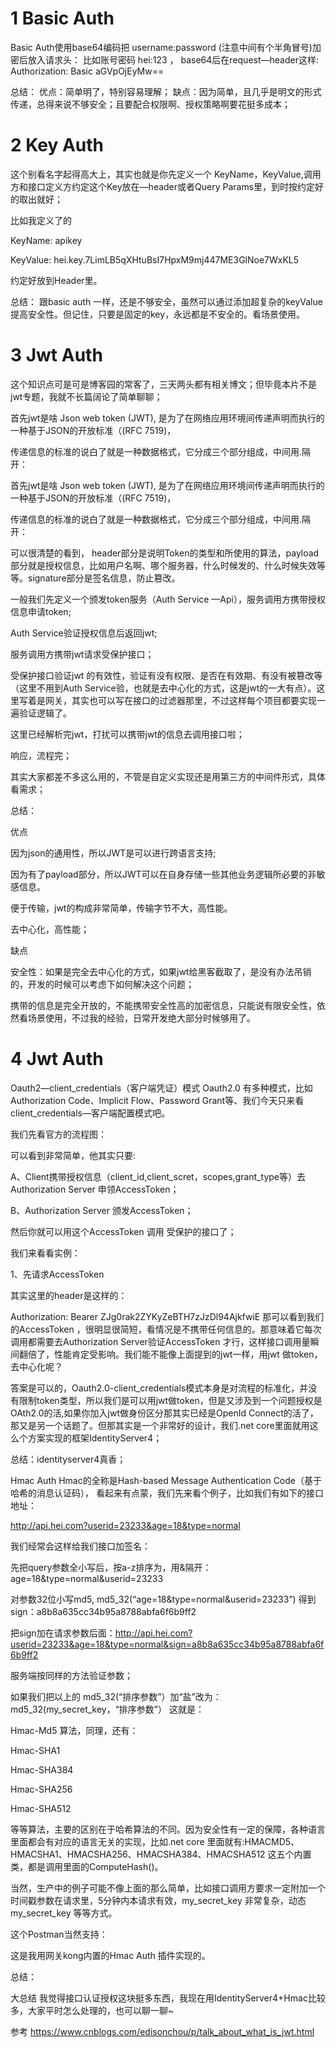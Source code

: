 # 1 Basic Auth
Basic Auth使用base64编码把 username:password (注意中间有个半角冒号)加密后放入请求头：
比如账号密码 hei:123  ， base64后在request—header这样:
Authorization: Basic aGVpOjEyMw==

总结：
优点：简单明了，特别容易理解；
缺点：因为简单，且几乎是明文的形式传递，总得来说不够安全；且要配合权限啊、授权策略啊要花挺多成本；

# 2 Key Auth
这个别看名字起得高大上，其实也就是你先定义一个 KeyName，KeyValue,调用方和接口定义方约定这个Key放在—header或者Query Params里，到时按约定好的取出就好；

比如我定义了的

KeyName: apikey

KeyValue: hei.key.7LimLB5qXHtuBsI7HpxM9mj447ME3GlNoe7WxKL5

约定好放到Header里。

总结： 跟basic auth 一样，还是不够安全，虽然可以通过添加超复杂的keyValue提高安全性。但记住，只要是固定的key，永远都是不安全的。看场景使用。

# 3 Jwt Auth
这个知识点可是可是博客园的常客了，三天两头都有相关博文；但毕竟本片不是jwt专题，我就不长篇阔论了简单聊聊；

首先jwt是啥
Json web token (JWT), 是为了在网络应用环境间传递声明而执行的一种基于JSON的开放标准（(RFC 7519)，

传递信息的标准的说白了就是一种数据格式，它分成三个部分组成，中间用.隔开：

首先jwt是啥
Json web token (JWT), 是为了在网络应用环境间传递声明而执行的一种基于JSON的开放标准（(RFC 7519)，

传递信息的标准的说白了就是一种数据格式，它分成三个部分组成，中间用.隔开：

可以很清楚的看到， header部分是说明Token的类型和所使用的算法，payload部分就是授权信息，比如用户名啊、哪个服务器，什么时候发的、什么时候失效等等。signature部分是签名信息，防止篡改。

一般我们先定义一个颁发token服务（Auth Service —Api），服务调用方携带授权信息申请token;

Auth Service验证授权信息后返回jwt;

服务调用方携带jwt请求受保护接口；

受保护接口验证jwt 的有效性，验证有没有权限、是否在有效期、有没有被篡改等（这里不用到Auth Service验，也就是去中心化的方式，这是jwt的一大有点）。这里写着是网关，其实也可以写在接口的过滤器那里，不过这样每个项目都要实现一遍验证逻辑了。

这里已经解析完jwt，打扰可以携带jwt的信息去调用接口啦；

响应，流程完；

其实大家都差不多这么用的，不管是自定义实现还是用第三方的中间件形式，具体看需求；

总结：

优点

因为json的通用性，所以JWT是可以进行跨语言支持;

因为有了payload部分，所以JWT可以在自身存储一些其他业务逻辑所必要的非敏感信息。

便于传输，jwt的构成非常简单，传输字节不大，高性能。

去中心化，高性能；

缺点

安全性：如果是完全去中心化的方式，如果jwt给黑客截取了，是没有办法吊销的，开发的时候可以考虑下如何解决这个问题；

携带的信息是完全开放的，不能携带安全性高的加密信息，只能说有限安全性，依然看场景使用，不过我的经验，日常开发绝大部分时候够用了。

# 4 Jwt Auth

Oauth2—client_credentials（客户端凭证）模式
Oauth2.0 有多种模式，比如Authorization Code、Implicit Flow、Password Grant等、我们今天只来看client_credentials—客户端配置模式吧。

我们先看官方的流程图：



可以看到非常简单，他其实只要:

A、Client携带授权信息（client_id,client_scret，scopes,grant_type等）去Authorization Server 申领AccessToken；

B、Authorization Server 颁发AccessToken；

然后你就可以用这个AccessToken 调用 受保护的接口了；

我们来看看实例：

1、先请求AccessToken

其实这里的header是这样的：

Authorization: Bearer ZJg0rak2ZYKyZeBTH7zJzDl94AjkfwiE
那可以看到我们的AccessToken ，很明显很简短，看情况是不携带任何信息的。那意味着它每次调用都需要去Authorization Server验证AccessToken 才行，这样接口调用量瞬间翻倍了，性能肯定受影响。我们能不能像上面提到的jwt一样，用jwt 做token，去中心化呢？

答案是可以的，Oauth2.0-client_credentials模式本身是对流程的标准化，并没有限制token类型，所以我们是可以用jwt做token，但是又涉及到一个问题授权是OAth2.0的活,如果你加入jwt做身份区分那其实已经是OpenId Connect的活了，那又是另一个话题了。但那其实是一个非常好的设计，我们.net core里面就用这么个方案实现的框架IdentityServer4；

总结：identityserver4真香；

Hmac Auth
Hmac的全称是Hash-based Message Authentication Code（基于哈希的消息认证码）， 看起来有点蒙，我们先来看个例子，比如我们有如下的接口地址：

http://api.hei.com?userid=23233&age=18&type=normal

我们经常会这样给我们接口加签名：

先把query参数全小写后，按a-z排序为，用&隔开：age=18&type=normal&userid=23233

对参数32位小写md5, md5_32(“age=18&type=normal&userid=23233”) 得到sign：a8b8a635cc34b95a8788abfa6f6b9ff2

把sign加在请求参数后面：http://api.hei.com?userid=23233&age=18&type=normal&sign=a8b8a635cc34b95a8788abfa6f6b9ff2

服务端按同样的方法验证参数；

如果我们把以上的 md5_32(“排序参数”）加“盐”改为：md5_32(my_secret_key，“排序参数”） 这就是：

Hmac-Md5 算法，同理，还有：

Hmac-SHA1

Hmac-SHA384

Hmac-SHA256

Hmac-SHA512

等等算法，主要的区别在于哈希算法的不同。因为安全性有一定的保障，各种语言里面都会有对应的语言无关的实现，比如.net core 里面就有:HMACMD5、HMACSHA1、HMACSHA256、HMACSHA384、HMACSHA512 这五个内置类，都是调用里面的ComputeHash()。

当然，生产中的例子可能不像上面的那么简单，比如接口调用方要求一定附加一个时间戳参数在请求里，5分钟内本请求有效，my_secret_key 非常复杂，动态 my_secret_key 等等方式。

这个Postman当然支持：



这是我用网关kong内置的Hmac Auth 插件实现的。

总结：

大总结
我觉得接口认证授权这块挺多东西，我现在用IdentityServer4+Hmac比较多，大家平时怎么处理的，也可以聊一聊~

参考
https://www.cnblogs.com/edisonchou/p/talk_about_what_is_jwt.html

